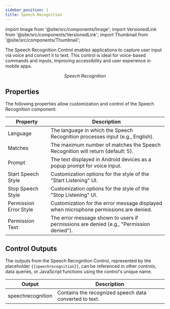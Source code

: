 ```yaml
---
sidebar_position: 1
title: Speech Recognition
---
```


import Image from '@site/src/components/Image';
import VersionedLink from '@site/src/components/VersionedLink';
import Thumbnail from '@site/src/components/Thumbnail';

The Speech Recognition Control enables applications to capture user input via voice and convert it to text. This control is ideal for voice-based commands and inputs, improving accessibility and user experience in mobile apps.

<figure>
  <Thumbnail src="/img/reference/controls/speech-recognition/speech-recognition.png" alt="Speech Recognition" />
  <figcaption align="center"><i>Speech Recognition</i></figcaption>
</figure>

## Properties

The following properties allow customization and control of the Speech Recognition component:

| Property            | Description                                                                                   |
|---------------------|-----------------------------------------------------------------------------------------------|
| Language        | The language in which the Speech Recognition processes input (e.g., English).                 |
| Matches         | The maximum number of matches the Speech Recognition will return (default: 5).                |
| Prompt          | The text displayed in Android devices as a popup prompt for voice input.                     |
| Start Speech Style | Customization options for the style of the "Start Listening" UI.                         |
| Stop Speech Style | Customization options for the style of the "Stop Listening" UI.                          |
| Permission Error Style | Customization for the error message displayed when microphone permissions are denied. |
| Permission Text | The error message shown to users if permissions are denied (e.g., "Permission denied").      |

## Control Outputs

The outputs from the Speech Recognition Control, represented by the placeholder `{{speechrecognition}}`, can be referenced in other controls, data queries, or JavaScript functions using the control's unique name.

| Output            | Description                                                                                   |
|-------------------|-----------------------------------------------------------------------------------------------|
| speechrecognition | Contains the recognized speech data converted to text.                                      |
